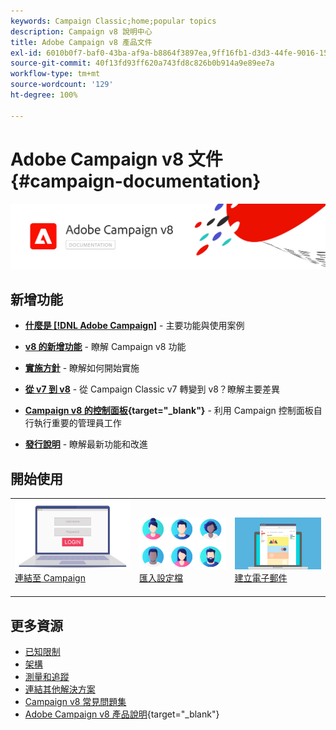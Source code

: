 ```yaml
---
keywords: Campaign Classic;home;popular topics
description: Campaign v8 說明中心
title: Adobe Campaign v8 產品文件
exl-id: 6010b0f7-baf0-43ba-af9a-b8864f3897ea,9ff16fb1-d3d3-44fe-9016-15abffdbc74e
source-git-commit: 40f13fd93ff620a743fd8c826b0b914a9e89ee7a
workflow-type: tm+mt
source-wordcount: '129'
ht-degree: 100%

---
```


# Adobe Campaign v8 文件 {#campaign-documentation}

![](assets/banner-documentationv8.png)

## 新增功能

* **[什麼是 [!DNL Adobe Campaign]](start/get-started.md)** - 主要功能與使用案例

* **[v8 的新增功能](start/whats-new.md)** - 瞭解 Campaign v8 功能

* **[實施方針](start/implement.md)**  - 瞭解如何開始實施

* **[從 v7 到 v8](start/v7-to-v8.md)** - 從 Campaign Classic v7 轉變到 v8？瞭解主要差異

* **[Campaign v8 的控制面板](https://experienceleague.adobe.com/docs/control-panel/using/discover-control-panel/key-features.html?lang=zh-Hant){target=&quot;_blank&quot;}** - 利用 Campaign 控制面板自行執行重要的管理員工作

* **[發行說明](start/release-notes.md)** - 瞭解最新功能和改進


## 開始使用

<table>
<tr>
  <td valign="bottom">
    <a href="start/connect.md">
      <img alt="CONNECT" src="start/assets/do-not-localize/login.jpeg"/>
    </a>
    <div>
    <a href="start/connect.md">連結至 Campaign</a>
    </div>
    <br>
  </td>

<td valign="bottom">
      <a href="start/import.md">
       <img alt="匯入" src="start/assets/do-not-localize/profiles.jpeg" />
       </a>
    <div><a href="start/import.md">匯入設定檔</a>
    </div>
    <br>
  </td>
  <td valign="bottom">
    <a href="start/create-message.md">
      <img alt="電子郵件" src="start/assets/do-not-localize/email-design.jpeg" />
    </a>
    <div>
    <a href="start/create-message.md">建立電子郵件</a>
    </div>
    <br>
  </td>
</tr>
</table>

## 更多資源

* [已知限制](start/known-limitations.md)
* [架構](architecture/architecture.md)
* [測量和追蹤](start/reporting.md)
* [連結其他解決方案](connect/integration.md)
* [Campaign v8 常見問題集](start/campaign-faq.md)
* [Adobe Campaign v8 產品說明](https://helpx.adobe.com/tw/legal/product-descriptions/adobe-campaign-managed-cloud-services.html){target=&quot;_blank&quot;}
